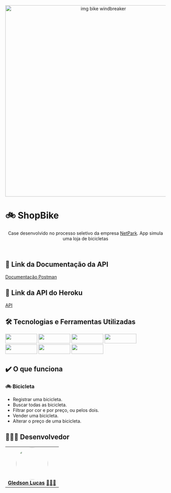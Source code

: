 <div align="center"><img width="600px" alt="img bike windbreaker" src="https://www.teahub.io/photos/full/354-3547174_windbreaker-webtoon.jpg" /> 
</div>

# 🚲 ShopBike

<p align="center">Case desenvolvido no processo seletivo da empresa <a href="https://netpark.com.br">NetPark</a>. App simula uma loja de bicicletas<p/>

<br/>

## :link: Link da Documentação da API</h2>
 <a href="https://documenter.getpostman.com/view/19298430/UzBqnjnP">Documentação Postman</a>
 
## :link: Link da API do Heroku</h2>
 <a href="https://shop-bike.herokuapp.com">API</a>
 
## 🛠 Tecnologias e Ferramentas Utilizadas</h2>

<div >
  <img width="100px" height="30px" src="https://img.shields.io/badge/Node.js-43853D?style=for-the-badge&logo=node.js&logoColor=white" />
  <img  width="100px" height="30px"  src="https://img.shields.io/badge/TypeScript-007ACC?style=for-the-badge&logo=typescript&logoColor=white" />
  <img  width="100px" height="30px"  src="https://img.shields.io/badge/Express.js-404D59?style=for-the-badge" />
  <img  width="100px" height="30px"  src="https://img.shields.io/badge/MySQL-00000F?style=for-the-badge&logo=mysql&logoColor=white" />
  <img  width="100px" height="30px"  src="https://user-images.githubusercontent.com/94838711/164778963-48a3d871-71b3-4c83-b32f-1d06da06805d.png" />
  <img  width="100px" height="30px"  src="https://user-images.githubusercontent.com/94838711/164778854-a9c79e53-5a21-4a6f-928e-e4cedc3ed348.jpeg" />
  <img  width="100px" height="30px"  src="https://img.shields.io/badge/Heroku-430098?style=for-the-badge&logo=heroku&logoColor=white" />
</div>


## :heavy_check_mark: O que funciona
<h3> 🚲 Bicicleta</h3>

* Registrar uma bicicleta.
* Buscar todas as bicicleta.
* Filtrar por cor e por preço, ou pelos dois.
* Vender uma bicicleta.
* Alterar o preço de uma bicicleta.
  
<h2 >👷🏼‍♂️ Desenvolvedor</h2>

<table> 
<tr>
 
  <td align="center"><a href="https://github.com/future4code/vaughan-Gledson-Souto"><img style="border-radius: 50%" src="https://avatars.githubusercontent.com/u/94623630?s=400&u=949c9707bbd90c2e5774ecae995edf5479f320c6&v=4" width="100px" alt=""/>
 <br />
 <b>Gledson Lucas</b></a> <a href="https://github.com/GledsonLucas111">🧑🏻‍💻</a></td>
</tr>
</table>

